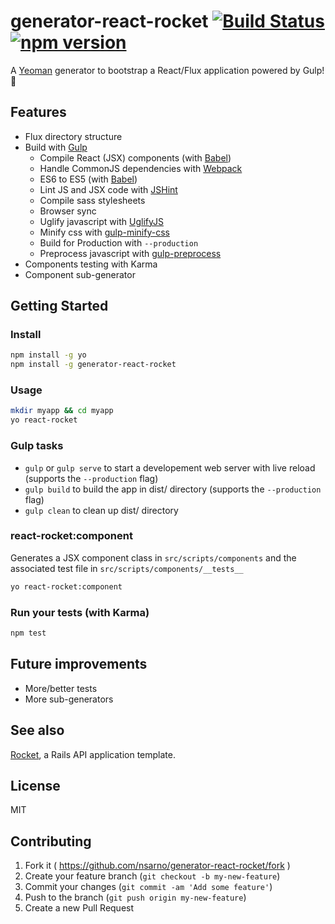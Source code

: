 # generator-react-rocket [![Build Status](https://travis-ci.org/nsarno/generator-react-rocket.svg?branch=master)](https://travis-ci.org/nsarno/generator-react-rocket) [![npm version](https://badge.fury.io/js/generator-react-rocket.svg)](http://badge.fury.io/js/generator-react-rocket)

A [Yeoman](http://yeoman.io/) generator to bootstrap a React/Flux application powered by Gulp! 🚀

## Features

- Flux directory structure
- Build with [Gulp](http://gulpjs.com/)
  - Compile React (JSX) components (with [Babel](https://babeljs.io/))
  - Handle CommonJS dependencies with [Webpack](http://webpack.github.io/)
  - ES6 to ES5 (with [Babel](https://babeljs.io/))
  - Lint JS and JSX code with [JSHint](https://github.com/spalger/gulp-jshint)
  - Compile sass stylesheets
  - Browser sync
  - Uglify javascript with [UglifyJS](https://github.com/terinjokes/gulp-uglify)
  - Minify css with [gulp-minify-css](https://github.com/murphydanger/gulp-minify-css)
  - Build for Production with `--production`
  - Preprocess javascript with [gulp-preprocess](https://github.com/jas/gulp-preprocess)
- Components testing with Karma
- Component sub-generator

## Getting Started

### Install

```bash
npm install -g yo
npm install -g generator-react-rocket
```

### Usage

```bash
mkdir myapp && cd myapp
yo react-rocket
```

### Gulp tasks

- `gulp` or `gulp serve` to start a developement web server with live reload (supports the `--production` flag)
- `gulp build` to build the app in dist/ directory (supports the `--production` flag)
- `gulp clean` to clean up dist/ directory

### react-rocket:component

Generates a JSX component class in `src/scripts/components` and the associated test file in `src/scripts/components/__tests__`

```bash
yo react-rocket:component
```

### Run your tests (with Karma)

```bash
npm test
```

## Future improvements

- More/better tests
- More sub-generators

## See also

[Rocket](https://github.com/nsarno/rocket), a Rails API application template.

## License

MIT

## Contributing

1. Fork it ( https://github.com/nsarno/generator-react-rocket/fork )
2. Create your feature branch (`git checkout -b my-new-feature`)
3. Commit your changes (`git commit -am 'Add some feature'`)
4. Push to the branch (`git push origin my-new-feature`)
5. Create a new Pull Request

